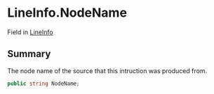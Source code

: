 # LineInfo.NodeName

Field in [LineInfo](/docs/api/csharp/yarn.compiler.debuginfo.lineinfo.md)

## Summary


The node name of the source that this intruction was produced
from.


```csharp
public string NodeName;
```

